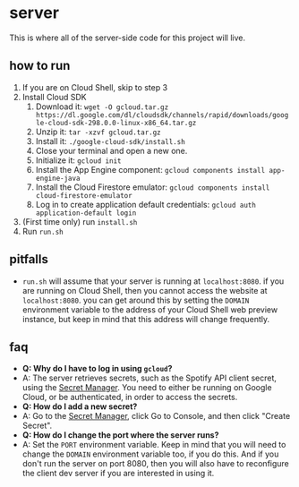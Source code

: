 # server

This is where all of the server-side code for this project will live.

## how to run

1. If you are on Cloud Shell, skip to step 3
2. Install Cloud SDK
   1. Download it: `wget -O gcloud.tar.gz
      https://dl.google.com/dl/cloudsdk/channels/rapid/downloads/google-cloud-sdk-298.0.0-linux-x86_64.tar.gz`
   2. Unzip it: `tar -xzvf gcloud.tar.gz`
   3. Install it: `./google-cloud-sdk/install.sh`
   4. Close your terminal and open a new one.
   5. Initialize it: `gcloud init`
   6. Install the App Engine component: `gcloud components install app-engine-java`
   7. Install the Cloud Firestore emulator: `gcloud components install cloud-firestore-emulator`
   8. Log in to create application default credentials: `gcloud auth application-default login`
3. (First time only) run `install.sh`
4. Run `run.sh`

## pitfalls

- `run.sh` will assume that your server is running at `localhost:8080`. if you are running on Cloud
  Shell, then you cannot access the website at `localhost:8080`. you can get around this by setting
  the `DOMAIN` environment variable to the address of your Cloud Shell web preview instance, but
  keep in mind that this address will change frequently.

## faq

- **Q: Why do I have to log in using `gcloud`?**
- A: The server retrieves secrets, such as the Spotify API client secret, using the [Secret Manager](https://cloud.google.com/secret-manager). You need to either be running on Google Cloud,
  or be authenticated, in order to access the secrets.
- **Q: How do I add a new secret?**
- A: Go to the [Secret Manager](https://cloud.google.com/secret-manager), click Go to Console, and then click "Create Secret".
- **Q: How do I change the port where the server runs?**
- A: Set the `PORT` environment variable. Keep in mind that you will need to change the `DOMAIN`
  environment variable too, if you do this. And if you don't run the server on port 8080, then you
  will also have to reconfigure the client dev server if you are interested in using it.

